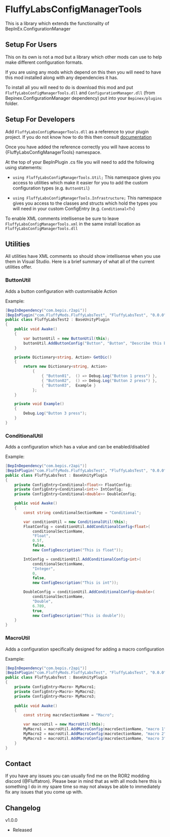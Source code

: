 ﻿# FluffyLabsConfigManagerTools

This is a library which extends the functionality of BepInEx.ConfigurationManager

## Setup For Users

This on its own is not a mod but a library which other mods can use to help make different configuration formats.

If you are using any mods which depend on this then you will need to have this mod installed along with any dependencies it has.

To install all you will need to do is download this mod and put `FluffyLabsConfigManagerTools.dll` and `ConfigurationManager.dll` (from Bepinex.ConfigurationManager dependency) put into your `Bepinex/plugins` folder.

## Setup For Developers

Add `FluffyLabsConfigManagerTools.dll` as a reference to your plugin project. If you do not know how to do this then consult [documentation](https://docs.microsoft.com/en-us/visualstudio/ide/how-to-add-or-remove-references-by-using-the-reference-manager?view=vs-2019)

Once you have added the reference correctly you will have access to {FluffyLabsConfigManagerTools} namespace.

At the top of your BepInPlugin .cs file you will need to add the following using statements:
- `using FluffyLabsConfigManagerTools.Util;`
This namespace gives you access to utilities which make it easier for you to add the custom configuration types (e.g. `ButtonUtil`)

- `using FluffyLabsConfigManagerTools.Infrastructure;`
This namespace gives you access to the classes and structs which hold the types you will need in your custom ConfigEntry (e.g. `Conditional<T>`)

To enable XML comments intellisense be sure to leave `FluffyLabsConfigManagerTools.xml` in the same install location as `FluffyLabsConfigManagerTools.dll`

## Utilities

All utilities have XML comments so should show intellisense when you use them in Visual Studio. Here is a brief summary of what all of the current utilities offer.

### ButtonUtil
Adds a button configuration with customisable Action

Example:
```csharp
[BepInDependency("com.bepis.r2api")]
[BepInPlugin("com.FluffyMods.FluffyLabsTest", "FluffyLabsTest", "0.0.0")]
public class FluffyLabsTest2 : BaseUnityPlugin
{
	public void Awake()
	{
		var buttonUtil = new ButtonUtil(this);
		buttonUtil.AddButtonConfig("Button", "Button", "Describe this button", GetDic());        
	}

	private Dictionary<string, Action> GetDic()
	{
		return new Dictionary<string, Action>
			{
				{ "Button01",  () => Debug.Log("Button 1 press") },
				{ "Button02",  () => Debug.Log("Button 2 press") },
				{ "Button03",  Example }
			};
	}

	private void Example()
	{
		Debug.Log("Button 3 press");
	}
}
```

### ConditionalUtil
Adds a configuration which has a value and can be enabled/disabled

Example:
```csharp
[BepInDependency("com.bepis.r2api")]
[BepInPlugin("com.FluffyMods.FluffyLabsTest", "FluffyLabsTest", "0.0.0")]
public class FluffyLabsTest : BaseUnityPlugin
{
    private ConfigEntry<Conditional<float>> FloatConfig;
    private ConfigEntry<Conditional<int>> IntConfig;
    private ConfigEntry<Conditional<double>> DoubleConfig;

	public void Awake()
	{
		const string conditionalSectionName = "Conditional";

        var conditionUtil = new ConditionalUtil(this);
		FloatConfig = conditionUtil.AddConditionalConfig<float>(
			conditionalSectionName,
            "Float", 
            0.5f, 
            false, 
            new ConfigDescription("This is float"));

        IntConfig = conditionUtil.AddConditionalConfig<int>(
            conditionalSectionName,
            "Integer", 
            0, 
            false, 
            new ConfigDescription("This is int"));

        DoubleConfig = conditionUtil.AddConditionalConfig<double>(
            conditionalSectionName,
            "Double", 
            6.789, 
            true, 
            new ConfigDescription("This is double"));
	}
}   
```

### MacroUtil
Adds a configuration specifically designed for adding a macro configuration

Example:
```csharp
[BepInDependency("com.bepis.r2api")]
[BepInPlugin("com.FluffyMods.FluffyLabsTest", "FluffyLabsTest", "0.0.0")]
public class FluffyLabsTest : BaseUnityPlugin
{
    private ConfigEntry<Macro> MyMacro1;
    private ConfigEntry<Macro> MyMacro2;
    private ConfigEntry<Macro> MyMacro3;
       
    public void Awake()
    {
        const string macroSectionName = "Macro";

        var macroUtil = new MacroUtil(this);
        MyMacro1 = macroUtil.AddMacroConfig(macroSectionName, "macro 1", "description", false);
        MyMacro2 = macroUtil.AddMacroConfig(macroSectionName, "macro 2", "description", false);
        MyMacro3 = macroUtil.AddMacroConfig(macroSectionName, "macro 3", "description", true);
    }
}   
```

## Contact

If you have any issues you can usually find me on the ROR2 modding discord (@Fluffatron). Please bear in mind that as with all mods here this is something I do in my spare time so may not always be able to immediately fix any issues that you come up with. 

## Changelog

v1.0.0
- Released